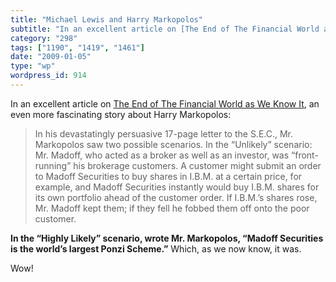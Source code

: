 ```yaml
---
title: "Michael Lewis and Harry Markopolos"
subtitle: "In an excellent article on [The End of The Financial World as We Know It](http://www.nytimes.com/200..."
category: "298"
tags: ["1190", "1419", "1461"]
date: "2009-01-05"
type: "wp"
wordpress_id: 914
---
```

In an excellent article on [The End of The Financial World as We Know It](http://www.nytimes.com/2009/01/04/opinion/04lewiseinhorn.html?em), an even more fascinating story about Harry Markopolos:
> In his devastatingly persuasive 17-page letter to the S.E.C., Mr. Markopolos saw two possible scenarios. In the “Unlikely” scenario: Mr. Madoff, who acted as a broker as well as an investor, was “front-running” his brokerage customers. A customer might submit an order to Madoff Securities to buy shares in I.B.M. at a certain price, for example, and Madoff Securities instantly would buy I.B.M. shares for its own portfolio ahead of the customer order. If I.B.M.’s shares rose, Mr. Madoff kept them; if they fell he fobbed them off onto the poor customer.

**In the “Highly Likely” scenario, wrote Mr. Markopolos, “Madoff Securities is the world’s largest Ponzi Scheme.”** Which, as we now know, it was.

Wow!